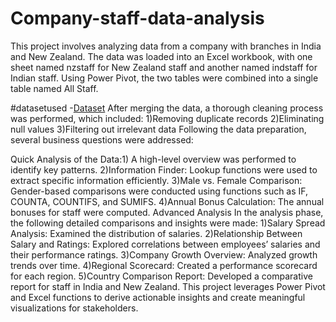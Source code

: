 # Company-staff-data-analysis
This project involves analyzing data from a company with branches in India and New Zealand. The data was loaded into an Excel workbook, with one sheet named nzstaff for New Zealand staff and another named indstaff for Indian staff.
Using Power Pivot, the two tables were combined into a single table named All Staff.

#datasetused
-<a href="https://github.com/Venkat-Shakamudi/Company-staff-data-analysis/blob/main/Project1.xlsx">Dataset</a>
 After merging the data, a thorough cleaning process was performed, which included:
1)Removing duplicate records
2)Eliminating null values
3)Filtering out irrelevant data
Following the data preparation, several business questions were addressed:

Quick Analysis of the Data:1) A high-level overview was performed to identify key patterns.
2)Information Finder: Lookup functions were used to extract specific information efficiently.
3)Male vs. Female Comparison: Gender-based comparisons were conducted using functions such as IF, COUNTA, COUNTIFS, and SUMIFS.
4)Annual Bonus Calculation: The annual bonuses for staff were computed.
Advanced Analysis
In the analysis phase, the following detailed comparisons and insights were made:
1)Salary Spread Analysis: Examined the distribution of salaries.
2)Relationship Between Salary and Ratings: Explored correlations between employees’ salaries and their performance ratings.
3)Company Growth Overview: Analyzed growth trends over time.
4)Regional Scorecard: Created a performance scorecard for each region.
5)Country Comparison Report: Developed a comparative report for staff in India and New Zealand.
This project leverages Power Pivot and Excel functions to derive actionable insights and create meaningful visualizations for stakeholders.



